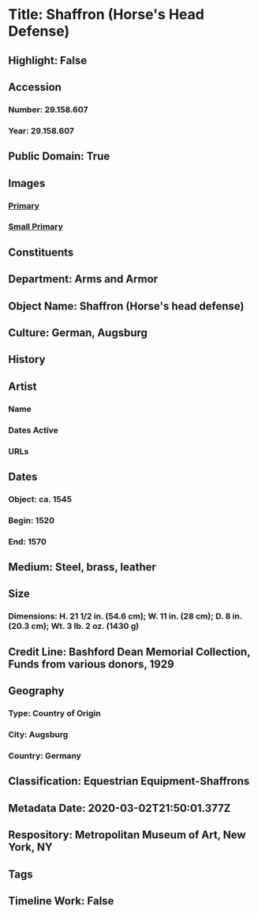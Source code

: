 # Title: Shaffron (Horse's Head Defense)
## Highlight: False
## Accession
### Number: 29.158.607
### Year: 29.158.607
## Public Domain: True
## Images
### [Primary](https://images.metmuseum.org/CRDImages/aa/original/DP108830.jpg)
### [Small Primary](https://images.metmuseum.org/CRDImages/aa/web-large/DP108830.jpg)
## Constituents
## Department: Arms and Armor
## Object Name: Shaffron (Horse's head defense)
## Culture: German, Augsburg
## History
## Artist
### Name
### Dates Active
### URLs
## Dates
### Object: ca. 1545
### Begin: 1520
### End: 1570
## Medium: Steel, brass, leather
## Size
### Dimensions: H. 21 1/2 in. (54.6 cm); W. 11 in. (28 cm); D. 8 in. (20.3 cm); Wt. 3 lb. 2 oz. (1430 g)
## Credit Line: Bashford Dean Memorial Collection, Funds from various donors, 1929
## Geography
### Type: Country of Origin
### City: Augsburg
### Country: Germany
## Classification: Equestrian Equipment-Shaffrons
## Metadata Date: 2020-03-02T21:50:01.377Z
## Respository: Metropolitan Museum of Art, New York, NY
## Tags
## Timeline Work: False